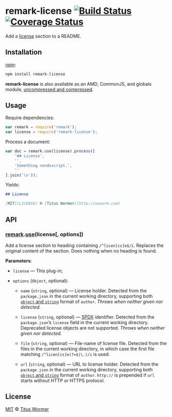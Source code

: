 # remark-license [![Build Status](https://img.shields.io/travis/wooorm/remark-license.svg)](https://travis-ci.org/wooorm/remark-license) [![Coverage Status](https://img.shields.io/codecov/c/github/wooorm/remark-license.svg)](https://codecov.io/github/wooorm/remark-license)

Add a [license](#license) section to a README.

## Installation

[npm](https://docs.npmjs.com/cli/install):

```bash
npm install remark-license
```

**remark-license** is also available as an AMD, CommonJS, and globals
module, [uncompressed and compressed](https://github.com/wooorm/remark-license/releases).

## Usage

Require dependencies:

```javascript
var remark = require('remark');
var license = require('remark-license');
```

Process a document:

```javascript
var doc = remark.use(license).process([
    '## License',
    '',
    'Something nondescript.',
    ''
].join('\n'));
```

Yields:

```md
## License

[MIT](LICENSE) © [Titus Wormer](http://wooorm.com)
```

## API

### [remark](https://github.com/wooorm/remark#api).[use](https://github.com/wooorm/remark#remarkuseplugin-options)(license\[, options])

Add a license section to heading containing `/^licen[cs]e$/i`.
Replaces the original content of the section.
Does nothing when no heading is found.

**Parameters**:

*   `license` — This plug-in;

*   `options` (`Object`, optional):

    *   `name` (`string`, optional)
        — License holder.  Detected from the `package.json` in the
        current working directory, supporting both [`object` and
        `string`](https://docs.npmjs.com/files/package.json#people-fields-author-contributors)
        format of `author`.
        _Throws when neither given nor detected._

    *   `license` (`string`, optional)
        — [SPDX](https://spdx.org/licenses/) identifier.
        Detected from the `package.json`’s `license` field in the current
        working directory.  Deprecated license objects are not supported.
        _Throws when neither given nor detected._

    *   `file` (`string`, optional)
        — File-name of license file.  Detected from the files in the current
        working directory, in which case the first file matching
        `/^licen[cs]e(?=$|\.)/i` is used.

    *   `url` (`string`, optional)
        — URL to license holder.  Detected from the `package.json` in the
        current working directory, supporting both [`object` and
        `string`](https://docs.npmjs.com/files/package.json#people-fields-author-contributors)
        format of `author`.
        `http://` is prepended if `url` starts without HTTP or HTTPS protocol.

## License

[MIT](LICENSE) © [Titus Wormer](http://wooorm.com)
